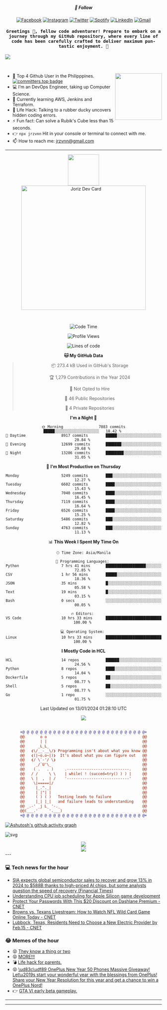 <h5 align="center">💬 Follow</h5>
<div align="center">

[![Facebook](https://img.shields.io/badge/Facebook-%231877F2.svg?style=for-the-badge&logo=Facebook&logoColor=white)](https://www.facebook.com/Horisyo/)
[![Instagram](https://img.shields.io/badge/Instagram-%23E4405F.svg?style=for-the-badge&logo=Instagram&logoColor=white)](https://www.instagram.com/jrzvnn_/)
[![Twitter](https://img.shields.io/badge/Twitter-%231DA1F2.svg?style=for-the-badge&logo=Twitter&logoColor=white)](https://twitter.com/jrz_studies)
[![Spotify](https://img.shields.io/badge/Spotify-%231ED760.svg?style=for-the-badge&logo=Spotify&logoColor=white)](https://open.spotify.com/user/217td4qrc6mzqjodfalmzjpdi?si=b93099b9078c4ccb)
[![LinkedIn](https://img.shields.io/badge/LinkedIn-%230077B5.svg?style=for-the-badge&logo=LinkedIn&logoColor=white)](https://www.linkedin.com/in/jrz-vnn/)
[![Gmail](https://img.shields.io/badge/Gmail-D14836?style=for-the-badge&logo=gmail&logoColor=white)](mailto:jrzvnn@gmail.com)

</div>
<h4 align="center"><samp>Greetings 👋, fellow code adventurer! Prepare to embark on a journey through my GitHub repository, where every line of code has been carefully crafted to deliver maximum pun-tastic enjoyment. 🚀 </samp></h4>

<!--horizontal divider(gradiant)-->
<img src="https://user-images.githubusercontent.com/73097560/115834477-dbab4500-a447-11eb-908a-139a6edaec5c.gif">

&nbsp; 

<img align='right' src='https://github.com/Rishit-dagli/Rishit-dagli/blob/master/images/octocat-anime.gif' width='150"'>

- 🚀 Top 4 Github User in the Philipppines. [![committers.top badge](https://user-badge.committers.top/philippines/jrzvnn.svg)](https://user-badge.committers.top/philippines/USERNAME)
- 💻 I’m an DevOps Engineer, taking up Computer Science.
- 🤖 Currently learning AWS, Jenkins and Terraform.
- 🎯 Life Hack: Talking to a rubber ducky uncovers hidden coding errors.
- ⚡ Fun fact: Can solve a Rubik's Cube less than 15 seconds.
- 👉 `npx jrzvnn` Hit in your console or terminal to connect with me.
- 📫 How to reach me: jrzvnn@gmail.com

---

<!--🖼️OCTOCAT-->
<p align="center">

<img src="https://media.giphy.com/media/IP7sarl7C5lSFCw9rG/giphy.gif"  width="100px" height="100px">
<br />
<a href="https://app.daily.dev/jorizvillanueva"><img src="https://github.com/jrzvnn/jrzvnn/blob/main/devcard.svg" width="400" alt="Joriz Dev Card"/></a>
</p>

<br />
<div align="center">

<!--START_SECTION:waka-->
![Code Time](http://img.shields.io/badge/Code%20Time-241%20hrs%2039%20mins-blue)

![Profile Views](http://img.shields.io/badge/Profile%20Views-25-blue)

![Lines of code](https://img.shields.io/badge/From%20Hello%20World%20I%27ve%20Written-1.6%20million%20lines%20of%20code-blue)

**🐱 My GitHub Data** 

> 📦 273.4 kB Used in GitHub's Storage 
 > 
> 🏆 1,279 Contributions in the Year 2024
 > 
> 🚫 Not Opted to Hire
 > 
> 📜 46 Public Repositories 
 > 
> 🔑 4 Private Repositories 
 > 
**I'm a Night 🦉** 

```text
🌞 Morning                7883 commits        █████░░░░░░░░░░░░░░░░░░░░   18.42 % 
🌆 Daytime                8917 commits        █████░░░░░░░░░░░░░░░░░░░░   20.84 % 
🌃 Evening                12699 commits       ███████░░░░░░░░░░░░░░░░░░   29.68 % 
🌙 Night                  13286 commits       ████████░░░░░░░░░░░░░░░░░   31.05 % 
```
📅 **I'm Most Productive on Thursday** 

```text
Monday                   5249 commits        ███░░░░░░░░░░░░░░░░░░░░░░   12.27 % 
Tuesday                  6602 commits        ████░░░░░░░░░░░░░░░░░░░░░   15.43 % 
Wednesday                7040 commits        ████░░░░░░░░░░░░░░░░░░░░░   16.45 % 
Thursday                 7119 commits        ████░░░░░░░░░░░░░░░░░░░░░   16.64 % 
Friday                   6526 commits        ████░░░░░░░░░░░░░░░░░░░░░   15.25 % 
Saturday                 5486 commits        ███░░░░░░░░░░░░░░░░░░░░░░   12.82 % 
Sunday                   4763 commits        ███░░░░░░░░░░░░░░░░░░░░░░   11.13 % 
```


📊 **This Week I Spent My Time On** 

```text
🕑︎ Time Zone: Asia/Manila

💬 Programming Languages: 
Python                   7 hrs 41 mins       ██████████████████░░░░░░░   72.85 % 
CSV                      1 hr 56 mins        █████░░░░░░░░░░░░░░░░░░░░   18.36 % 
JSON                     35 mins             █░░░░░░░░░░░░░░░░░░░░░░░░   05.58 % 
Text                     19 mins             █░░░░░░░░░░░░░░░░░░░░░░░░   03.15 % 
Bash                     0 secs              ░░░░░░░░░░░░░░░░░░░░░░░░░   00.05 % 

🔥 Editors: 
VS Code                  10 hrs 33 mins      █████████████████████████   100.00 % 

💻 Operating System: 
Linux                    10 hrs 33 mins      █████████████████████████   100.00 % 
```

**I Mostly Code in HCL** 

```text
HCL                      14 repos            ██████░░░░░░░░░░░░░░░░░░░   24.56 % 
Python                   8 repos             ████░░░░░░░░░░░░░░░░░░░░░   14.04 % 
Dockerfile               5 repos             ██░░░░░░░░░░░░░░░░░░░░░░░   08.77 % 
Shell                    5 repos             ██░░░░░░░░░░░░░░░░░░░░░░░   08.77 % 
Go                       1 repo              ░░░░░░░░░░░░░░░░░░░░░░░░░   01.75 % 
```




 Last Updated on 13/01/2024 01:28:10 UTC
<!--END_SECTION:waka-->

<img src="https://wakatime.com/share/@jrzvnn/70a4618c-7cd9-4016-b7b9-eabe75c837ee.svg">

<br />
<br />

```diff
+@ @ @ @ @ @ @ @ @ @ @ @ @ @ @ @ @ @ @ @ @ @ @ @ @ @ @ @+
@@       o o                                           @@
@@       | |                                           @@
@@      _L_L_                                          @@
@@   ❮\/__-__\/❯ Programming isn't about what you know @@
@@   ❮(|~o.o~|)❯  It's about what you can figure out   @@
@@   ❮/ \`-'/ \❯                                       @@
@@     _/`U'\_                                         @@
@@    ( .   . )     .----------------------------.     @@
@@   / /     \ \    | while( ! (succed=try() ) ) |     @@
@@   \ |  ,  | /    '----------------------------'     @@
@@    \|=====|/                                        @@
@@     |_.^._|                                         @@
@@     | |"| |                                         @@
@@     ( ) ( )   Testing leads to failure              @@
@@     |_| |_|   and failure leads to understanding    @@
@@ _.-' _j L_ '-._                                     @@
@@(___.'     '.___)                                    @@
+@ @ @ @ @ @ @ @ @ @ @ @ @ @ @ @ @ @ @ @ @ @ @ @ @ @ @ @+

```

</div>




[![Ashutosh's github activity graph](https://github-readme-activity-graph.vercel.app/graph?username=jrzvnn&theme=github-compact)](https://github.com/ashutosh00710/github-readme-activity-graph)


![svg](profile-3d-contrib/profile-night-green.svg)

<div align="center">
<img src="https://github.com/jrzvnn/jrzvnn/blob/output/github-snake-dark.svg">
</div>

<div align=center>
<img align=center src=https://metrics.lecoq.io/jrzvnn?template=classic&isocalendar=1&languages=1&achievements=1&base=header%2C%20activity%2C%20community%2C%20repositories%2C%20metadata&base.indepth=false&base.hireable=false&base.skip=false&isocalendar=false&isocalendar.duration=full-year&languages=false&languages.limit=8&languages.threshold=0%25&languages.other=false&languages.colors=github&languages.sections=most-used&languages.indepth=false&languages.analysis.timeout=15&languages.analysis.timeout.repositories=7.5&languages.categories=markup%2C%20programming&languages.recent.categories=markup%2C%20programming&languages.recent.load=300&languages.recent.days=14&achievements=false&achievements.threshold=C&achievements.secrets=true&achievements.display=detailed&achievements.limit=0&config.timezone=Asia%2FManila)
</div>
<div align="left">
---

### 💻 Tech news for the hour

<!-- TECH:START -->
 - [SIA expects global semiconductor sales to recover and grow 13% in 2024 to $588B thanks to high-priced AI chips, but some analysts question the speed of recovery &lpar;Financial Times&rpar;](http://www.techmeme.com/240113/p8#a240113p8)
 - [Understanding CPU job scheduling for Apple Silicon game development](https://appleinsider.com/inside/apple-silicon/tips/understanding-cpu-job-scheduling-for-apple-silicon-game-development?utm_medium=rss)
 - [Protect Your Passwords With This $20 Discount on Dashlane Premium     - CNET](https://www.cnet.com/deals/protect-your-passwords-with-this-20-discount-on-dashlane-premium/#ftag=CAD590a51e)
 - [Browns vs. Texans Livestream: How to Watch NFL Wild Card Game Online Today     - CNET](https://www.cnet.com/tech/services-and-software/browns-vs-texans-livestream-how-to-watch-nfl-wild-card-game-online-today/#ftag=CAD590a51e)
 - [Lubbock, Texas, Residents Need to Choose a New Electric Provider by Feb.15     - CNET](https://www.cnet.com/news/lubbock-texas-residents-need-to-choose-a-new-electric-provider-by-feb-15/#ftag=CAD590a51e)<!-- TECH:END -->

### 😂 Memes of the hour

<!-- MEMES:START -->
 - 😝 [They know a thing or two](http://9gag.com/gag/a8qZ4N6)
 - 😝 [MORE!!!](http://9gag.com/gag/adPEXeZ)
 - 💣 [Life hack for parents.](http://9gag.com/gag/armYNXV)
 - 😝 [\ud83c\udf89 OnePlus New Year 50 Phones Massive Giveaway! Let\u2019s start your wonderful year with the blessings from OnePlus! Share your New Year Resolution for this year and get a chance to win a OnePlus Nord!](http://9gag.com/gag/a7qQdj2)
 - 👉 [GTA VI early beta gameplay.](http://9gag.com/gag/ap9OrAE)<!-- MEMES:END -->

---

---
